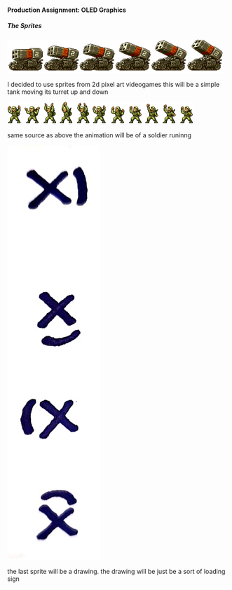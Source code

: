 #### Production Assignment: OLED Graphics

##### The Sprites

![](sprite0.png)

I decided to use sprites from 2d pixel art videogames this will be a simple tank moving its turret up and down

![](sprite2.png)

same source as above the animation will be of a soldier runinng 

![](sprite6.jpg)

the last sprite will be a drawing. the drawing will be just be a sort of loading sign

